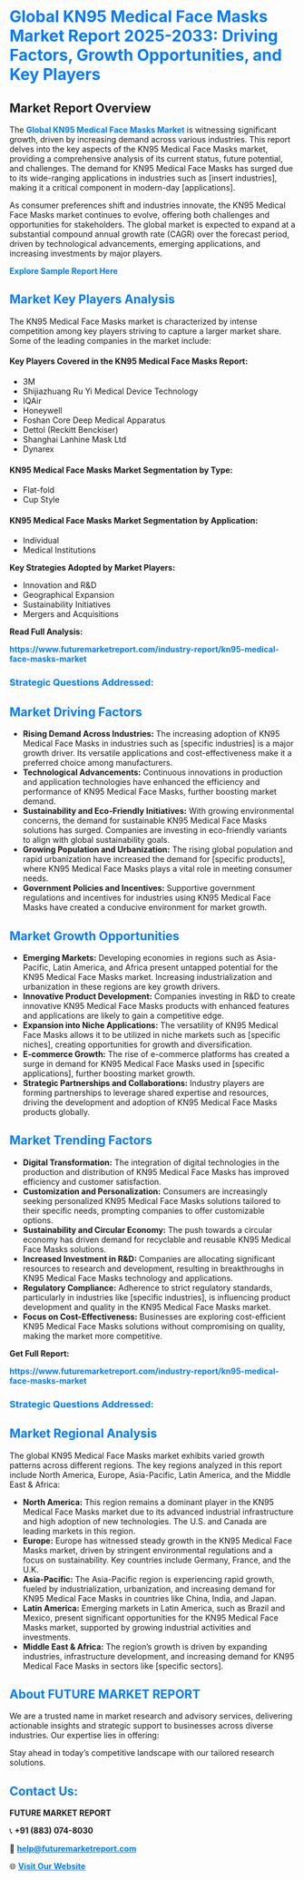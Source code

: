 <h1 style="color: #007BFF;">Global KN95 Medical Face Masks Market Report 2025-2033: Driving Factors, Growth Opportunities, and Key Players</h1>

<section id="overview">
<h2>Market Report Overview</h2>
<p>The <a href="https://www.futuremarketreport.com/industry-report/kn95-medical-face-masks-market" style="color: #007BFF; text-decoration: none;"><strong>Global KN95 Medical Face Masks Market</strong></a> is witnessing significant growth, driven by increasing demand across various industries. This report delves into the key aspects of the KN95 Medical Face Masks market, providing a comprehensive analysis of its current status, future potential, and challenges. The demand for KN95 Medical Face Masks has surged due to its wide-ranging applications in industries such as [insert industries], making it a critical component in modern-day [applications].</p>
<p>As consumer preferences shift and industries innovate, the KN95 Medical Face Masks market continues to evolve, offering both challenges and opportunities for stakeholders. The global market is expected to expand at a substantial compound annual growth rate (CAGR) over the forecast period, driven by technological advancements, emerging applications, and increasing investments by major players.</p>
</section>

<section id="overview">
<p><a href="https://www.futuremarketreport.com/request-sample/reportId=78388" style="color: #007BFF; text-decoration: none;"><strong>Explore Sample Report Here</strong></a></p>
</section>

<section id="key-players">
<h2 style="color: #007BFF;">Market Key Players Analysis</h2>
<p>The KN95 Medical Face Masks market is characterized by intense competition among key players striving to capture a larger market share. Some of the leading companies in the market include:</p>
<h4>Key Players Covered in the KN95 Medical Face Masks Report:</h4>
<ul><li>3M</li><li>Shijiazhuang Ru Yi Medical Device Technology</li><li>IQAir</li><li>Honeywell</li><li>Foshan Core Deep Medical Apparatus</li><li>Dettol (Reckitt Benckiser)</li><li>Shanghai Lanhine Mask Ltd</li><li>Dynarex</li></ul>
<h4>KN95 Medical Face Masks Market Segmentation by Type:</h4>
<ul><li>Flat-fold</li><li>Cup Style</li></ul>

<h4>KN95 Medical Face Masks Market Segmentation by Application:</h4>
<ul><li>Individual</li><li>Medical Institutions</li></ul>
<p><strong>Key Strategies Adopted by Market Players:</strong></p>
<ul>
<li>Innovation and R&D</li>
<li>Geographical Expansion</li>
<li>Sustainability Initiatives</li>
<li>Mergers and Acquisitions</li>
</ul>
</section>

<section>
<p><strong>Read Full Analysis: </strong></p><a href="https://www.futuremarketreport.com/industry-report/kn95-medical-face-masks-market" style="color: #007BFF; text-decoration: none;"><strong>https://www.futuremarketreport.com/industry-report/kn95-medical-face-masks-market</strong></a>
<h3 style="color: #007BFF;">Strategic Questions Addressed:</h3>
</section>

<section id="driving-factors">
<h2 style="color: #007BFF;">Market Driving Factors</h2>
<ul>
<li><strong>Rising Demand Across Industries:</strong> The increasing adoption of KN95 Medical Face Masks in industries such as [specific industries] is a major growth driver. Its versatile applications and cost-effectiveness make it a preferred choice among manufacturers.</li>
<li><strong>Technological Advancements:</strong> Continuous innovations in production and application technologies have enhanced the efficiency and performance of KN95 Medical Face Masks, further boosting market demand.</li>
<li><strong>Sustainability and Eco-Friendly Initiatives:</strong> With growing environmental concerns, the demand for sustainable KN95 Medical Face Masks solutions has surged. Companies are investing in eco-friendly variants to align with global sustainability goals.</li>
<li><strong>Growing Population and Urbanization:</strong> The rising global population and rapid urbanization have increased the demand for [specific products], where KN95 Medical Face Masks plays a vital role in meeting consumer needs.</li>
<li><strong>Government Policies and Incentives:</strong> Supportive government regulations and incentives for industries using KN95 Medical Face Masks have created a conducive environment for market growth.</li>
</ul>
</section>

<section id="growth-opportunities">
<h2 style="color: #007BFF;">Market Growth Opportunities</h2>
<ul>
<li><strong>Emerging Markets:</strong> Developing economies in regions such as Asia-Pacific, Latin America, and Africa present untapped potential for the KN95 Medical Face Masks market. Increasing industrialization and urbanization in these regions are key growth drivers.</li>
<li><strong>Innovative Product Development:</strong> Companies investing in R&D to create innovative KN95 Medical Face Masks products with enhanced features and applications are likely to gain a competitive edge.</li>
<li><strong>Expansion into Niche Applications:</strong> The versatility of KN95 Medical Face Masks allows it to be utilized in niche markets such as [specific niches], creating opportunities for growth and diversification.</li>
<li><strong>E-commerce Growth:</strong> The rise of e-commerce platforms has created a surge in demand for KN95 Medical Face Masks used in [specific applications], further boosting market growth.</li>
<li><strong>Strategic Partnerships and Collaborations:</strong> Industry players are forming partnerships to leverage shared expertise and resources, driving the development and adoption of KN95 Medical Face Masks products globally.</li>
</ul>
</section>

<section id="trending-factors">
<h2 style="color: #007BFF;">Market Trending Factors</h2>
<ul>
<li><strong>Digital Transformation:</strong> The integration of digital technologies in the production and distribution of KN95 Medical Face Masks has improved efficiency and customer satisfaction.</li>
<li><strong>Customization and Personalization:</strong> Consumers are increasingly seeking personalized KN95 Medical Face Masks solutions tailored to their specific needs, prompting companies to offer customizable options.</li>
<li><strong>Sustainability and Circular Economy:</strong> The push towards a circular economy has driven demand for recyclable and reusable KN95 Medical Face Masks solutions.</li>
<li><strong>Increased Investment in R&D:</strong> Companies are allocating significant resources to research and development, resulting in breakthroughs in KN95 Medical Face Masks technology and applications.</li>
<li><strong>Regulatory Compliance:</strong> Adherence to strict regulatory standards, particularly in industries like [specific industries], is influencing product development and quality in the KN95 Medical Face Masks market.</li>
<li><strong>Focus on Cost-Effectiveness:</strong> Businesses are exploring cost-efficient KN95 Medical Face Masks solutions without compromising on quality, making the market more competitive.</li>
</ul>
</section>

<section>
<p><strong>Get Full Report: </strong></p><a href="https://www.futuremarketreport.com/industry-report/kn95-medical-face-masks-market" style="color: #007BFF; text-decoration: none;"><strong>https://www.futuremarketreport.com/industry-report/kn95-medical-face-masks-market</strong></a>
<h3 style="color: #007BFF;">Strategic Questions Addressed:</h3>
</section>


<section id="regional-analysis">
<h2 style="color: #007BFF;">Market Regional Analysis</h2>
<p>The global KN95 Medical Face Masks market exhibits varied growth patterns across different regions. The key regions analyzed in this report include North America, Europe, Asia-Pacific, Latin America, and the Middle East & Africa:</p>
<ul>
<li><strong>North America:</strong> This region remains a dominant player in the KN95 Medical Face Masks market due to its advanced industrial infrastructure and high adoption of new technologies. The U.S. and Canada are leading markets in this region.</li>
<li><strong>Europe:</strong> Europe has witnessed steady growth in the KN95 Medical Face Masks market, driven by stringent environmental regulations and a focus on sustainability. Key countries include Germany, France, and the U.K.</li>
<li><strong>Asia-Pacific:</strong> The Asia-Pacific region is experiencing rapid growth, fueled by industrialization, urbanization, and increasing demand for KN95 Medical Face Masks in countries like China, India, and Japan.</li>
<li><strong>Latin America:</strong> Emerging markets in Latin America, such as Brazil and Mexico, present significant opportunities for the KN95 Medical Face Masks market, supported by growing industrial activities and investments.</li>
<li><strong>Middle East & Africa:</strong> The region’s growth is driven by expanding industries, infrastructure development, and increasing demand for KN95 Medical Face Masks in sectors like [specific sectors].</li>
</ul>
</section>

<footer>
<h2 style="color: #007BFF;">About FUTURE MARKET REPORT</h2>
<p>We are a trusted name in market research and advisory services, delivering actionable insights and strategic support to businesses across diverse industries. Our expertise lies in offering:</p>

<p>Stay ahead in today’s competitive landscape with our tailored research solutions.</p>

<h2 style="color: #007BFF;">Contact Us:</h2>
<p><strong>FUTURE MARKET REPORT</strong></p>
<p>📞 <strong>+91 (883) 074-8030</strong></p>
<p>📧 <strong><a href="mailto:help@futuremarketreport.com" style="color: #007BFF;">help@futuremarketreport.com</a></strong></p>
<p>🌐 <strong><a href="https://www.futuremarketreport.com/" style="color: #007BFF;">Visit Our Website</a></strong></p>
</footer>